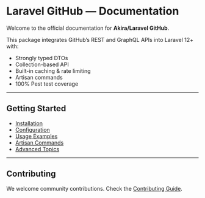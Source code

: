 # Laravel GitHub — Documentation

Welcome to the official documentation for **Akira/Laravel GitHub**.

This package integrates GitHub’s REST and GraphQL APIs into Laravel 12+ with:
- Strongly typed DTOs
- Collection-based API
- Built-in caching & rate limiting
- Artisan commands
- 100% Pest test coverage

---

## Getting Started
- [Installation](installation.md)
- [Configuration](configuration.md)
- [Usage Examples](usage.md)
- [Artisan Commands](commands.md)
- [Advanced Topics](advanced.md)

---

## Contributing
We welcome community contributions. Check the [Contributing Guide](contributing.md).
